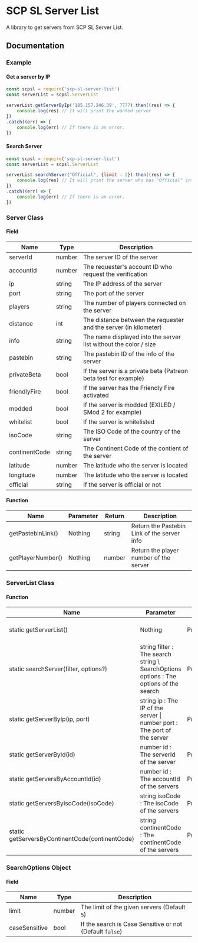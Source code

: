 # SCP SL Server List

A library to get servers from SCP SL Server List.

## Documentation

### Example

#### Get a server by IP

```js
const scpsl = require('scp-sl-server-list')
const serverList = scpsl.ServerList

serverList.getServerByIp('185.157.246.39', 7777).then((res) => {
    console.log(res) // It will print the wanted server
})
.catch((err) => {
    console.log(err) // If there is an error.
})

```

#### Search Server

```js
const scpsl = require('scp-sl-server-list')
const serverList = scpsl.ServerList

serverList.searchServer("Official", {limit : 2}).then((res) => {
    console.log(res) // It will print the server who has "Official" into their name
})
.catch((err) => {
    console.log(err) // If there is an error.
})

```

### Server Class

#### Field

|Name|Type|Description|
|----|----|-----------|
|serverId|number|The server ID of the server|
|accountId|number|The requester's account ID who request the verification|
|ip|string|The IP address of the server|
|port|string|The port of the server|
|players|string|The number of players connected on the server|
|distance|int|The distance between the requester and the server (in kilometer)|
|info|string|The name displayed into the server list without the color / size|
|pastebin|string|The pastebin ID of the info of the server|
|privateBeta|bool|If the server is a private beta (Patreon beta test for example)|
|friendlyFire|bool|If the server has the Friendly Fire activated|
|modded|bool|If the server is modded (EXILED / SMod 2 for example)|
|whitelist|bool|If the server is whitelisted|
|isoCode|string|The ISO Code of the country of the server|
|continentCode|string|The Continent Code of the contient of the server|
|latitude|number|The latitude who the server is located|
|longitude|number|The latitude who the server is located|
|official|string|If the server is official or not|

#### Function

|Name|Parameter|Return|Description|
|----|---------|------|-----------|
|getPastebinLink()|Nothing|string|Return the Pastebin Link of the server info|
|getPlayerNumber()|Nothing|number|Return the player number of the server|

### ServerList Class

#### Function

|Name|Parameter|Return|Description|
|----|---------|------|-----------|
|static getServerList()|Nothing|Promise\<Array\<Server>>|Return all the server list|
|static searchServer(filter, options?)|string filter : The search string \ SearchOptions options : The options of the search |Promise\<Array\<Server>>|Search a server by name / by info|
|static getServerByIp(ip, port)|string ip : The IP of the server \| number port : The port of the server|Promise\<Server>|Get a server by its IP address and port|
|static getServerById(id)|number id : The serverId of the server|Promise\<Server>|Get a server by its server ID|
|static getServersByAccountId(id)|number id : The accountId of the servers|Promise\<Array\<Server>>|Get servers by their account ID|
|static getServersByIsoCode(isoCode)|string isoCode : The isoCode of the servers|Promise\<Array\<Server>>|Get servers by their ISO code|
|static getServersByContinentCode(continentCode)|string continentCode : The continentCode of the servers|Promise\<Array\<Server>>|Get servers by their Continent code|

### SearchOptions Object

#### Field

|Name|Type|Description|
|----|----|-----------|
|limit|number|The limit of the given servers (Default `5`)|
|caseSensitive|bool|If the search is Case Sensitive or not (Default `false`)|